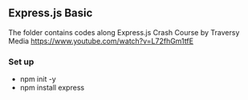 ## Express.js Basic

The folder contains codes along Express.js Crash Course by Traversy Media
https://www.youtube.com/watch?v=L72fhGm1tfE


### Set up
* npm init -y
* npm install express




